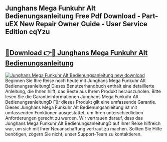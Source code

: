 ## Junghans Mega Funkuhr Alt Bedienungsanleitung Free Pdf Download - Part-uEX New Repair Owner Guide - User Service Edition cqYzu

# <h2><a href="http://df1h488.blite.top/?on=Junghans+Mega+Funkuhr+Alt+Bedienungsanleitung">🔗Download 👉🔴 Junghans Mega Funkuhr Alt Bedienungsanleitung</a></h2>

[![Junghans Mega Funkuhr Alt Bedienungsanleitung new download](https://i.imgur.com/lujVjoI.png)](http://df1h488.blite.top/?on=Junghans+Mega+Funkuhr+Alt+Bedienungsanleitung)
Beginnen Sie Ihre Reise noch heute mit Junghans Mega Funkuhr Alt Bedienungsanleitung! Dieses Benutzerhandbuch enthält eine detaillierte Anleitung, die Ihnen hilft, das Beste aus Ihrem Produkt herauszuholen. Bitte lesen Sie die Garantieinformationen Junghans Mega Funkuhr Alt BedienungsanleitungD Für dieses Produkt gilt eine umfassende Garantie. Dieses Junghans Mega Funkuhr Alt Bedienungsanleitung ist mit umfassenden Funktionen ausgestattet, um Ihren unterschiedlichen Anforderungen gerecht zu werden. Wir vertrauen darauf, dass das Junghans Mega Funkuhr Alt BedienungsanleitungD auf Ihrer Reise hilfreich war, um sich mit Ihrer Neuanschaffung vertraut zu machen. Sollten Sie Hilfe benötigen, zögern Sie nicht, unser Support-Team zu kontaktieren.
